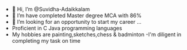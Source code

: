 - 👋 Hi, I’m @Suvidha-Adaikkalam
- 🌱 I’m have completed Master degree MCA with 86%
- 💞️ I’m looking for an opportunity to start my career ...
- Proficient in C Java programming languages
- My hobbies are painting,sketches,chess & badminton
-I'm diligent in completing my task on time 

<!---
Suvidha-Adaikkalam/Suvidha-Adaikkalam is a ✨ special ✨ repository because its `README.md` (this file) appears on your GitHub profile.
You can click the Preview link to take a look at your changes.
--->
